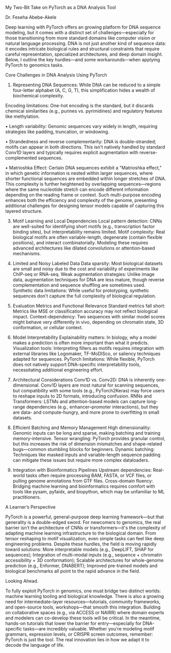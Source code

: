 My Two-Bit Take on PyTorch as a DNA Analysis Tool 

Dr. Feseha Abebe-Akele

Deep learning with PyTorch offers an growing platform for DNA sequence modeling, but it comes with a distinct set of challenges—especially for those transitioning from more standard domains like computer vision or natural language processing. DNA is not just another kind of sequence data: it encodes intricate biological rules and structural constraints that require careful representation, specialized architectures, and deep domain insight. Below, I outline the key hurdles—and some workarounds—when applying PyTorch to genomics tasks. 

Core Challenges in DNA Analysis Using PyTorch 

1.	Representing DNA Sequences: 
While DNA can be reduced to a simple four-letter alphabet (A, C, G, T), this simplification hides a wealth of biochemical complexity.

Encoding limitations:
 One-hot encoding is the standard, but it discards chemical similarities (e.g., purines vs. pyrimidines) and regulatory features like methylation. 

•	Length variability:
Genomic sequences vary widely in length, requiring strategies like padding, truncation, or windowing. 

•	Strandedness and reverse complementarity:
DNA is double-stranded; motifs can appear in both directions. This isn't natively handled by standard Conv1D layers and typically requires explicit augmentation with reverse-complemented sequences.

•	Matrioshka Effect:
Certain DNA sequences exhibit a "Matrioshka effect," in which genetic information is nested within larger sequences, where  shorter functional sequences are embedded within longer stretches of DNA. This complexity is further heightened by overlapping sequences—regions where the same nucleotide stretch can encode different information depending on the reading frame or context. Such multi-purpose encoding enhances both the efficiency and complexity of the genome, presenting additional challenges for designing tensor models capable of capturing this layered structure.

3.	Motif Learning and Local Dependencies Local pattern detection: 
CNNs are well-suited for identifying short motifs (e.g., transcription factor binding sites), but interpretability remains limited. Motif complexity: Real biological motifs are often variable-length, degenerate (contain flexible positions), and interact combinatorially. Modeling these requires advanced architectures like dilated convolutions or attention-based mechanisms. 

4.	Limited and Noisy Labeled Data Data sparsity: 
Most biological datasets are small and noisy due to the cost and variability of experiments like ChIP-seq or RNA-seq. Weak augmentation strategies: Unlike image data, augmentation techniques for DNA are less mature, though reverse complementation and sequence shuffling are sometimes used. Synthetic data limitations: While useful for prototyping, synthetic sequences don’t capture the full complexity of biological regulation.

5.	Evaluation Metrics and Functional Relevance Standard metrics fall short: 
Metrics like MSE or classification accuracy may not reflect biological impact. Context-dependency: Two sequences with similar model scores might behave very differently in vivo, depending on chromatin state, 3D conformation, or cellular context. 

6.	Model Interpretability Explainability matters:
In biology, why a model makes a prediction is often more important than what it predicts. Visualization tools: Interpreting filters as motifs requires integration with external libraries like Logomaker, TF-MoDISco, or saliency techniques adapted for sequences. PyTorch limitations: While flexible, PyTorch does not natively support DNA-specific interpretability tools, necessitating additional engineering effort. 

7.	Architectural Considerations Conv1D vs. Conv2D: 
DNA is inherently one-dimensional. Conv1D layers are most natural for scanning sequences, but compatibility with some tools (e.g., PyTorch2Keras) may force users to reshape inputs to 2D formats, introducing confusion. RNNs and Transformers: LSTMs and attention-based models can capture long-range dependencies (e.g., enhancer–promoter interactions), but they are data- and compute-hungry, and more prone to overfitting in small datasets. 

8.	Efficient Batching and Memory Management High dimensionality: 
Genomic inputs can be long and sparse, making batching and training memory-intensive. Tensor wrangling: PyTorch provides granular control, but this increases the risk of dimension mismatches and shape-related bugs—common stumbling blocks for beginners. Dynamic batching: Techniques like masked inputs and variable-length sequence padding can mitigate these issues but require more complex dataloaders. 

9.	Integration with Bioinformatics Pipelines Upstream dependencies: 
Real-world tasks often require processing BAM, FASTA, or VCF files, or pulling genome annotations from GTF files. 
Cross-domain fluency: Bridging machine learning and bioinformatics requires comfort with tools like pysam, pyfaidx, and biopython, which may be unfamiliar to ML practitioners. 

A Learner’s Perspective 

PyTorch is a powerful, general-purpose deep learning framework—but that generality is a double-edged sword. For newcomers to genomics, the real barrier isn’t the architecture of CNNs or transformers—it's the complexity of adapting machine learning infrastructure to the biological domain. From tensor reshaping to motif visualization, even simple tasks can feel like deep engineering problems. Despite these hurdles, the field is moving rapidly toward solutions: More interpretable models (e.g., DeepLIFT, SHAP for sequences); Integration of multi-modal inputs (e.g., sequence + chromatin accessibility + 3D conformation); Scalable architectures for whole-genome prediction (e.g., Enformer, DNABERT); Improved pre-trained models and biological benchmarks all point to the rapid advance in the field. 

Looking Ahead.

To fully exploit PyTorch in genomics, one must bridge two distinct worlds: machine learning tooling and biological knowledge. There is also a growing need for intermediate-layer resources—tutorials, community frameworks, and open-source tools, workshops—that smooth this integration. Building on collaborative spaces (e.g., via ACCESS or NAIRR) where domain experts and modelers can co-develop these tools will be critical. In the meantime, hands-on tutorials that lower the barrier for entry—especially for DNA-specific tasks—are incredibly valuable. Whether you're modeling motif grammars, expression levels, or CRISPR screen outcomes, remember: PyTorch is just the tool. The real innovation lies in how we adapt it to decode the language of life.
